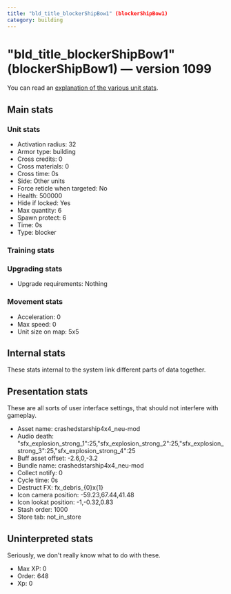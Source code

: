 ```yaml
---
title: "bld_title_blockerShipBow1" (blockerShipBow1)
category: building
---
```


# "bld_title_blockerShipBow1" (blockerShipBow1) — version 1099

You can read an [explanation  of the various unit stats](unitexplained.md).

## Main stats

### Unit stats

  * Activation radius: 32
  * Armor type: building
  * Cross credits: 0
  * Cross materials: 0
  * Cross time: 0s
  * Side: Other units
  * Force reticle when targeted: No
  * Health: 500000
  * Hide if locked: Yes
  * Max quantity: 6
  * Spawn protect: 6
  * Time: 0s
  * Type: blocker

### Training stats


### Upgrading stats

  * Upgrade requirements: Nothing

### Movement stats

  * Acceleration: 0
  * Max speed: 0
  * Unit size on map: 5x5

## Internal stats

These stats internal to the system link different parts of data together.


## Presentation stats

These are all sorts of user interface settings, that should not interfere with gameplay.

  * Asset name: crashedstarship4x4_neu-mod
  * Audio death: "sfx_explosion_strong_1":25,"sfx_explosion_strong_2":25,"sfx_explosion_strong_3":25,"sfx_explosion_strong_4":25
  * Buff asset offset: -2.6,0,-3.2
  * Bundle name: crashedstarship4x4_neu-mod
  * Collect notify: 0
  * Cycle time: 0s
  * Destruct FX: fx_debris_{0}x{1}
  * Icon camera position: -59.23,67.44,41.48
  * Icon lookat position: -1,-0.32,0.83
  * Stash order: 1000
  * Store tab: not_in_store

## Uninterpreted stats

Seriously, we don't really know what to do with these.

  * Max XP: 0
  * Order: 648
  * Xp: 0

